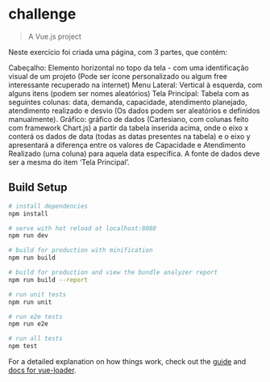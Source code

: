# challenge

> A Vue.js project


Neste exercicio foi criada uma página, com 3 partes, que contém:
 
Cabeçalho: Elemento horizontal no topo da tela -  com uma identificação visual de um projeto (Pode ser ícone personalizado ou algum free interessante recuperado na internet)
Menu Lateral: Vertical à esquerda, com alguns itens (podem ser nomes aleatórios)
Tela Principal: Tabela com as seguintes colunas: data, demanda, capacidade, atendimento planejado, atendimento realizado e desvio (Os dados podem ser aleatórios e definidos manualmente).
Gráfico:  gráfico de dados (Cartesiano, com colunas feito com framework Chart.js) a partir da tabela inserida acima, onde o eixo x conterá os dados de data (todas as datas presentes na tabela) e o eixo y apresentará a diferença entre os valores de Capacidade e Atendimento Realizado (uma coluna) para aquela data específica. A fonte de dados deve ser a mesma do item ‘Tela Principal’.
 

## Build Setup

``` bash
# install dependencies
npm install

# serve with hot reload at localhost:8080
npm run dev

# build for production with minification
npm run build

# build for production and view the bundle analyzer report
npm run build --report

# run unit tests
npm run unit

# run e2e tests
npm run e2e

# run all tests
npm test
```

For a detailed explanation on how things work, check out the [guide](http://vuejs-templates.github.io/webpack/) and [docs for vue-loader](http://vuejs.github.io/vue-loader).
